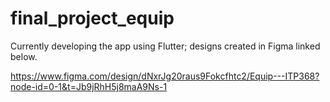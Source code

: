 # final_project_equip

Currently developing the app using Flutter; designs created in Figma linked below. 

https://www.figma.com/design/dNxrJg20raus9Fokcfhtc2/Equip---ITP368?node-id=0-1&t=Jb9jRhH5j8maA9Ns-1
